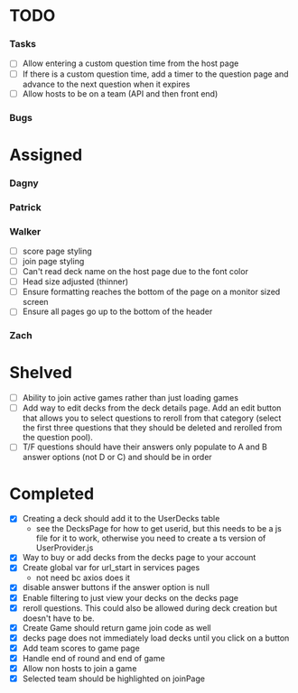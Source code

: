 
# TODO
### Tasks
- [ ] Allow entering a custom question time from the host page
- [ ] If there is a custom question time, add a timer to the question page and advance to the next question when it expires
- [ ] Allow hosts to be on a team (API and then front end)

### Bugs

# Assigned

### Dagny

### Patrick

### Walker
- [ ] score page styling
- [ ] join page styling
- [ ] Can't read deck name on the host page due to the font color
- [ ] Head size adjusted (thinner)
- [ ] Ensure formatting reaches the bottom of the page on a monitor sized screen
- [ ] Ensure all pages go up to the bottom of the header

### Zach



# Shelved
- [ ] Ability to join active games rather than just loading games
- [ ] Add way to edit decks from the deck details page. Add an edit button that allows you to select questions to reroll from that category (select the first three questions that they should be deleted and rerolled from the question pool).
- [ ] T/F questions should have their answers only populate to A and B answer options (not D or C) and should be in order

# Completed
- [x] Creating a deck should add it to the UserDecks table
    - see the DecksPage for how to get userid, but this needs to be a js file for it to work, otherwise you need to create a ts version of UserProvider.js
 - [x] Way to buy or add decks from the decks page to your account
 - [x] Create global var for url_start in services pages
    - not need bc axios does it
- [x] disable answer buttons if the answer option is null
- [x] Enable filtering to just view your decks on the decks page
- [x] reroll questions. This could also be allowed during deck creation but doesn't have to be. 
- [x] Create Game should return game join code as well
- [x] decks page does not immediately load decks until you click on a button
- [x] Add team scores to game page
- [x] Handle end of round and end of game
- [x] Allow non hosts to join a game
- [x] Selected team should be highlighted on joinPage